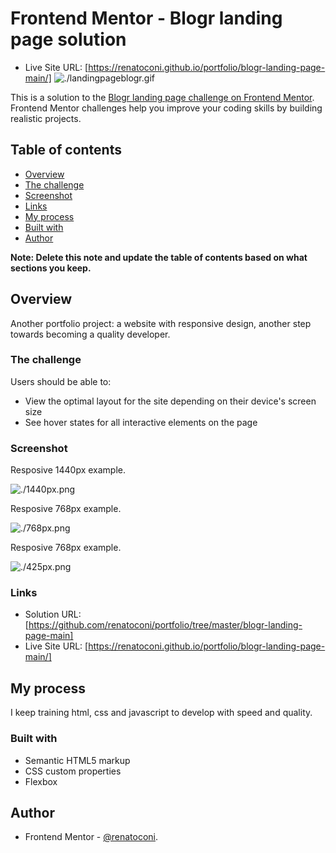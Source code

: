 # Frontend Mentor - Blogr landing page solution
- Live Site URL: [https://renatoconi.github.io/portfolio/blogr-landing-page-main/]
![./landingpageblogr.gif](./landingpageblogr.gif)

This is a solution to the [Blogr landing page challenge on Frontend Mentor](https://www.frontendmentor.io/challenges/blogr-landing-page-EX2RLAApP). Frontend Mentor challenges help you improve your coding skills by building realistic projects. 

## Table of contents

- [Overview](#overview)
- [The challenge](#the-challenge)
- [Screenshot](#screenshot)
- [Links](#links)
- [My process](#my-process)
- [Built with](#built-with)
- [Author](#author)

**Note: Delete this note and update the table of contents based on what sections you keep.**

## Overview
Another portfolio project: a website with responsive design, another step towards becoming a quality developer.

### The challenge

Users should be able to:

- View the optimal layout for the site depending on their device's screen size
- See hover states for all interactive elements on the page

### Screenshot

Resposive 1440px example.

![./1440px.png](./1440px.png)

Resposive 768px example.

![./768px.png](./768px.png)

Resposive 768px example.

![./425px.png](./425px.png)


### Links

- Solution URL: [https://github.com/renatoconi/portfolio/tree/master/blogr-landing-page-main]
- Live Site URL: [https://renatoconi.github.io/portfolio/blogr-landing-page-main/]

## My process
I keep training html, css and javascript to develop with speed and quality.
### Built with
- Semantic HTML5 markup
- CSS custom properties
- Flexbox
## Author
- Frontend Mentor - [@renatoconi](https://www.frontendmentor.io/profile/renatoconi).


